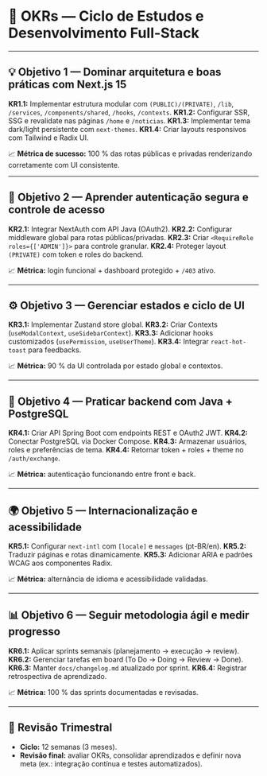 # 🎯 OKRs — Ciclo de Estudos e Desenvolvimento Full-Stack

---

## 💡 Objetivo 1 — Dominar arquitetura e boas práticas com Next.js 15

**KR1.1:** Implementar estrutura modular com `(PUBLIC)/(PRIVATE)`, `/lib`, `/services`, `/components/shared`, `/hooks`, `/contexts`.
**KR1.2:** Configurar SSR, SSG e revalidate nas páginas `/home` e `/noticias`.
**KR1.3:** Implementar tema dark/light persistente com `next-themes`.
**KR1.4:** Criar layouts responsivos com Tailwind e Radix UI.

📈 **Métrica de sucesso:** 100 % das rotas públicas e privadas renderizando corretamente com UI consistente.

---

## 🔐 Objetivo 2 — Aprender autenticação segura e controle de acesso

**KR2.1:** Integrar NextAuth com API Java (OAuth2).
**KR2.2:** Configurar middleware global para rotas públicas/privadas.
**KR2.3:** Criar `<RequireRole roles={['ADMIN']}>` para controle granular.
**KR2.4:** Proteger layout `(PRIVATE)` com token e roles do backend.

📈 **Métrica:** login funcional + dashboard protegido + `/403` ativo.

---

## ⚙️ Objetivo 3 — Gerenciar estados e ciclo de UI

**KR3.1:** Implementar Zustand store global.
**KR3.2:** Criar Contexts (`useModalContext`, `useSidebarContext`).
**KR3.3:** Adicionar hooks customizados (`usePermission`, `useUserTheme`).
**KR3.4:** Integrar `react-hot-toast` para feedbacks.

📈 **Métrica:** 90 % da UI controlada por estado global e contextos.

---

## 🧱 Objetivo 4 — Praticar backend com Java + PostgreSQL

**KR4.1:** Criar API Spring Boot com endpoints REST e OAuth2 JWT.
**KR4.2:** Conectar PostgreSQL via Docker Compose.
**KR4.3:** Armazenar usuários, roles e preferências de tema.
**KR4.4:** Retornar token + roles + theme no `/auth/exchange`.

📈 **Métrica:** autenticação funcionando entre front e back.

---

## 🌍 Objetivo 5 — Internacionalização e acessibilidade

**KR5.1:** Configurar `next-intl` com `[locale]` e `messages` (pt-BR/en).
**KR5.2:** Traduzir páginas e rotas dinamicamente.
**KR5.3:** Adicionar ARIA e padrões WCAG aos componentes Radix.

📈 **Métrica:** alternância de idioma e acessibilidade validadas.

---

## 📊 Objetivo 6 — Seguir metodologia ágil e medir progresso

**KR6.1:** Aplicar sprints semanais (planejamento → execução → review).
**KR6.2:** Gerenciar tarefas em board (To Do → Doing → Review → Done).
**KR6.3:** Manter `docs/changelog.md` atualizado por sprint.
**KR6.4:** Registrar retrospectiva de aprendizado.

📈 **Métrica:** 100 % das sprints documentadas e revisadas.

---

## 🧾 Revisão Trimestral

- **Ciclo:** 12 semanas (3 meses).
- **Revisão final:** avaliar OKRs, consolidar aprendizados e definir nova meta (ex.: integração contínua e testes automatizados).
